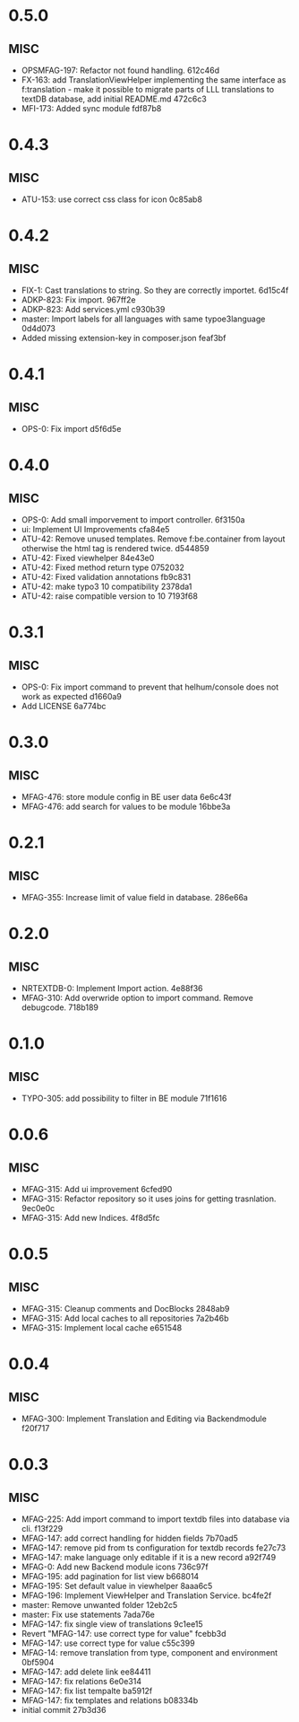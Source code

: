 # 0.5.0

## MISC

- OPSMFAG-197: Refactor not found handling. 612c46d
- FX-163: add TranslationViewHelper implementing the same interface as f:translation - make it possible to migrate parts of LLL translations to textDB database, add initial README.md 472c6c3
- MFI-173: Added sync module fdf87b8

# 0.4.3

## MISC

- ATU-153: use correct css class for icon 0c85ab8

# 0.4.2

## MISC

- FIX-1: Cast translations to string. So they are correctly importet. 6d15c4f
- ADKP-823: Fix import. 967ff2e
- ADKP-823: Add services.yml c930b39
- master: Import labels for all languages with same typoe3language 0d4d073
- Added missing extension-key in composer.json feaf3bf

# 0.4.1

## MISC

- OPS-0: Fix import d5f6d5e

# 0.4.0

## MISC

- OPS-0: Add small imporvement to import controller. 6f3150a
- ui: Implement UI Improvements cfa84e5
- ATU-42: Remove unused templates. Remove f:be.container from layout otherwise the html tag is rendered twice. d544859
- ATU-42: Fixed viewhelper 84e43e0
- ATU-42: Fixed method return type 0752032
- ATU-42: Fixed validation annotations fb9c831
- ATU-42: make typo3 10 compatibility 2378da1
- ATU-42: raise compatible version to 10 7193f68

# 0.3.1

## MISC

- OPS-0: Fix import command to prevent that helhum/console does not work as expected d1660a9
- Add LICENSE 6a774bc

# 0.3.0

## MISC

- MFAG-476: store module config in BE user data 6e6c43f
- MFAG-476: add search for values to be module 16bbe3a

# 0.2.1

## MISC

- MFAG-355: Increase limit of value field in database. 286e66a

# 0.2.0

## MISC

- NRTEXTDB-0: Implement Import action. 4e88f36
- MFAG-310: Add overwride option to import command. Remove debugcode. 718b189

# 0.1.0

## MISC

- TYPO-305: add possibility to filter in BE module 71f1616

# 0.0.6

## MISC

- MFAG-315: Add ui improvement 6cfed90
- MFAG-315: Refactor repository so it uses joins for getting trasnlation. 9ec0e0c
- MFAG-315: Add new Indices. 4f8d5fc

# 0.0.5

## MISC

- MFAG-315: Cleanup comments and DocBlocks 2848ab9
- MFAG-315: Add local caches to all repositories 7a2b46b
- MFAG-315: Implement local cache e651548

# 0.0.4

## MISC

- MFAG-300: Implement Translation and Editing via Backendmodule f20f717

# 0.0.3

## MISC

- MFAG-225: Add import command to import textdb files into database via cli. f13f229
- MFAG-147: add correct handling for hidden fields 7b70ad5
- MFAG-147: remove pid from ts configuration for textdb records fe27c73
- MFAG-147: make language only editable if it is a new record a92f749
- MFAG-0: Add new Backend module icons 736c97f
- MFAG-195: add pagination for list view b668014
- MFAG-195: Set default value in viewhelper 8aaa6c5
- MFAG-196: Implement ViewHelper and Translation Service. bc4fe2f
- master: Remove unwanted folder 12eb2c5
- master: Fix use statements 7ada76e
- MFAG-147: fix single view of translations 9c1ee15
- Revert "MFAG-147: use correct type for value" fcebb3d
- MFAG-147: use correct type for value c55c399
- MFAG-14: remove translation from type, component and environment 0bf5904
- MFAG-147: add delete link ee84411
- MFAG-147: fix relations 6e0e314
- MFAG-147: fix list tempalte ba5912f
- MFAG-147: fix templates and relations b08334b
- initial commit 27b3d36

